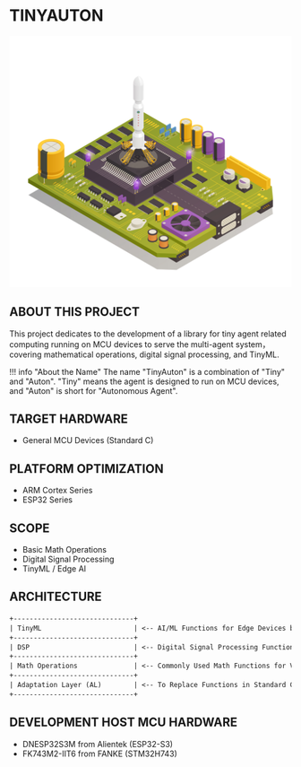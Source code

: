 # TINYAUTON

![cover](cover.jpg)

## ABOUT THIS PROJECT

This project dedicates to the development of a library for tiny agent related computing running on MCU devices to serve the multi-agent system，covering mathematical operations, digital signal processing, and TinyML. 

!!! info "About the Name"
    The name "TinyAuton" is a combination of "Tiny" and "Auton". "Tiny" means the agent is designed to run on MCU devices, and "Auton" is short for "Autonomous Agent".

## TARGET HARDWARE

- General MCU Devices (Standard C)

## PLATFORM OPTIMIZATION

- ARM Cortex Series
- ESP32 Series

## SCOPE

- Basic Math Operations
- Digital Signal Processing
- TinyML / Edge AI

## ARCHITECTURE

```txt
+------------------------------+
| TinyML                       | <-- AI/ML Functions for Edge Devices based on Low Level Functions
+------------------------------+
| DSP                          | <-- Digital Signal Processing Functions
+------------------------------+
| Math Operations              | <-- Commonly Used Math Functions for Various Applications
+------------------------------+
| Adaptation Layer (AL)        | <-- To Replace Functions in Standard C with Platform Optimized/Specific Functions
+------------------------------+
```

## DEVELOPMENT HOST MCU HARDWARE

- DNESP32S3M from Alientek (ESP32-S3)
- FK743M2-IIT6 from FANKE (STM32H743)